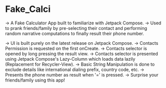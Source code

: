 # Fake_Calci
-> A Fake Calculator App built to familiarize with Jetpack Compose. 
-> Used to prank friends/family by pre-selecting their contact and performing random narrative computations to finally result their phone number.

-> UI is built purely on the latest release on Jetpack Compose.
-> Contacts Permission is requested on the first onCreate.
-> Contacts selector is opened by long pressing the result view.
-> Contacts selector is presented using Jetpack Compose's Lazy-Column which loads data lazily (Replacement for Recycler-View).
-> Basic String Manipulation is done to exclude details like international dialing prefix, country code, etc.
-> Presents the phone number as result when '=' is pressed.
-> Surprise your friends/family using this app!
